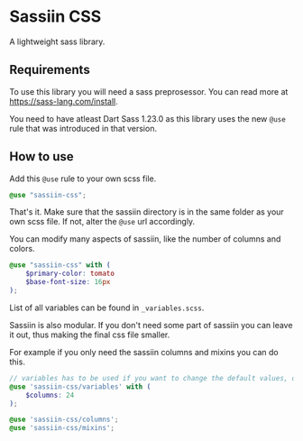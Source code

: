 # Sassiin CSS

A lightweight sass library.

## Requirements

To use this library you will need a sass preprosessor. You can read more at https://sass-lang.com/install.

You need to have atleast Dart Sass 1.23.0 as this library uses the new `@use` rule that was introduced in that version.

## How to use

Add this `@use` rule to your own scss file.
```scss
@use "sassiin-css";
```
That's it. Make sure that the sassiin directory is in the same folder as your own scss file. If not, alter the `@use` url accordingly.

You can modify many aspects of sassiin, like the number of columns and colors.
```scss
@use "sassiin-css" with (
    $primary-color: tomato
    $base-font-size: 16px
);
```
List of all variables can be found in `_variables.scss`.

Sassiin is also modular. If you don't need some part of sassiin you can leave it out, thus making the final css file smaller.

For example if you only need the sassiin columns and mixins you can do this.

```scss
// variables has to be used if you want to change the default values, otherwise it can be omitted.
@use 'sassiin-css/variables' with (
    $columns: 24
);

@use 'sassiin-css/columns';
@use 'sassiin-css/mixins';
```